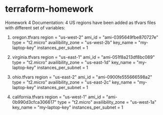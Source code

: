 # terraform-homework

Homework 4 Documentation:
4 US regions have been added as tfvars files with different set of variables:

1. oregon.tfvars
region = "us-west-2"
ami_id = "ami-0395649fbe870727e"
type = "t2.micro"
availibility_zone = "us-west-2b"
key_name = "my-laptop-key"
instances_per_subnet = 1

2. virginia.tfvars
region = "us-east-1"
ami_id = "ami-051f8a213df8bc089"
type = "t2.micro"
availibility_zone = "us-east-1d"
key_name = "my-laptop-key"
instances_per_subnet = 1

3. ohio.tfvars
region = "us-east-2"
ami_id = "ami-0900fe555666598a2"
type = "t2.micro"
availibility_zone = "us-east-2c"
key_name = "my-laptop-key"
instances_per_subnet = 1

4. california.tfvars
region = "us-west-1"
ami_id = "ami-0b990d3cfca306617"
type = "t2.micro"
availibility_zone = "us-west-1a"
key_name = "my-laptop-key"
instances_per_subnet = 1

